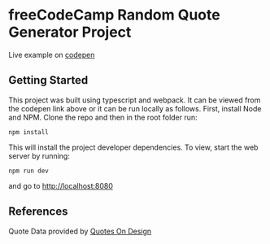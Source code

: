 # freeCodeCamp Random Quote Generator Project
Live example on [codepen](http://codepen.io/ZenMerlin11/pen/xREbpp)

## Getting Started ##

This project was built using typescript and webpack. It can be viewed from
the codepen link above or it can be run locally as follows. First, install
Node and NPM. Clone the repo and then in the root folder run:

    npm install

This will install the project developer dependencies. To view, start the
web server by running:

    npm run dev

and go to <http://localhost:8080>

## References ##

Quote Data provided by [Quotes On Design](http://quotesondesign.com)